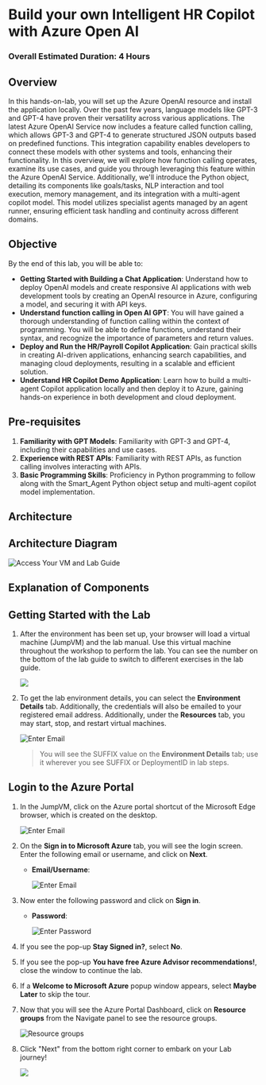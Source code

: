 # Build your own Intelligent HR Copilot with Azure Open AI

### Overall Estimated Duration: 4 Hours

## Overview

In this hands-on-lab, you will set up the Azure OpenAI resource and install the application locally. Over the past few years, language models like GPT-3 and GPT-4 have proven their versatility across various applications. The latest Azure OpenAI Service now includes a feature called function calling, which allows GPT-3 and GPT-4 to generate structured JSON outputs based on predefined functions. This integration capability enables developers to connect these models with other systems and tools, enhancing their functionality. In this overview, we will explore how function calling operates, examine its use cases, and guide you through leveraging this feature within the Azure OpenAI Service. Additionally, we'll introduce the Python object, detailing its components like goals/tasks, NLP interaction and tool execution, memory management, and its integration with a multi-agent copilot model. This model utilizes specialist agents managed by an agent runner, ensuring efficient task handling and continuity across different domains.

## Objective

By the end of this lab, you will be able to:

- **Getting Started with Building a Chat Application**: Understand how to deploy OpenAI models and create responsive AI applications with web development tools by creating an OpenAI resource in Azure, configuring a model, and securing it with API keys.
- **Understand function calling in Open AI GPT**: You will have gained a thorough understanding of function calling within the context of programming. You will be able to define functions, understand their syntax, and recognize the importance of parameters and return values. 
- **Deploy and Run the HR/Payroll Copilot Application**: Gain practical skills in creating AI-driven applications, enhancing search capabilities, and managing cloud deployments, resulting in a scalable and efficient solution.
- **Understand HR Copilot Demo Application**: Learn how to build a multi-agent Copilot application locally and then deploy it to Azure, gaining hands-on experience in both development and cloud deployment.
  
## Pre-requisites

1. **Familiarity with GPT Models**: Familiarity with GPT-3 and GPT-4, including their capabilities and use cases.
2. **Experience with REST APIs**: Familiarity with REST APIs, as function calling involves interacting with APIs.
3. **Basic Programming Skills**: Proficiency in Python programming to follow along with the Smart_Agent Python object setup and multi-agent copilot model implementation.

## Architecture



## Architecture Diagram

 ![Access Your VM and Lab Guide](../media/arch20.png)

## Explanation of Components

## Getting Started with the Lab

1. After the environment has been set up, your browser will load a virtual machine (JumpVM) and the lab manual. Use this virtual machine throughout the workshop to perform the lab. You can see the number on the bottom of the lab guide to switch to different exercises in the lab guide.

   ![](../media/getstartpage-01a.png)
 
1. To get the lab environment details, you can select the **Environment Details** tab. Additionally, the credentials will also be emailed to your registered email address. Additionally, under the **Resources** tab, you may start, stop, and restart virtual machines.

   ![](../media/getstartpage-02a.png "Enter Email")
 
   > You will see the SUFFIX value on the **Environment Details** tab; use it wherever you see SUFFIX or DeploymentID in lab steps.
 
## Login to the Azure Portal

1. In the JumpVM, click on the Azure portal shortcut of the Microsoft Edge browser, which is created on the desktop.

   ![](../media/open-azureportal.png "Enter Email")
   
2. On the **Sign in to Microsoft Azure** tab, you will see the login screen. Enter the following email or username, and click on **Next**. 

   * **Email/Username**: <inject key="AzureAdUserEmail"></inject>
   
      ![](../media/signin-uname.png "Enter Email")
     
3. Now enter the following password and click on **Sign in**.
   
   * **Password**: <inject key="AzureAdUserPassword"></inject>
   
      ![](../media/signin-pword.png "Enter Password")
     
4. If you see the pop-up **Stay Signed in?**, select **No**.

5. If you see the pop-up **You have free Azure Advisor recommendations!**, close the window to continue the lab.

6. If a **Welcome to Microsoft Azure** popup window appears, select **Maybe Later** to skip the tour.
   
7. Now that you will see the Azure Portal Dashboard, click on **Resource groups** from the Navigate panel to see the resource groups.

   ![](../media/select-rg.png "Resource groups")

8. Click "Next" from the bottom right corner to embark on your Lab journey!

     ![](../media/next.png)
